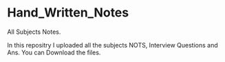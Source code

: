 # Hand_Written_Notes
All Subjects Notes.

In this repositry I uploaded all the subjects NOTS, Interview Questions and Ans. 
You can Download the files.
